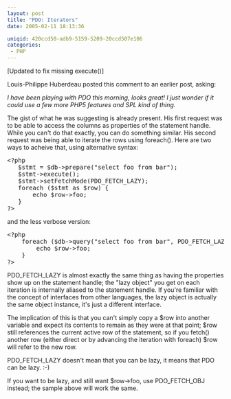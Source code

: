 ```yaml
---
layout: post
title: "PDO: Iterators"
date: 2005-02-11 18:13:36

uniqid: 420ccd50-adb9-5159-5209-20ccd507e106
categories: 
 - PHP
---
```

<p>[Updated to fix missing execute()]   </p>
<p>Louis-Philippe Huberdeau posted this comment to an earlier post, asking:   </p>
<p><i> I have been playing with PDO this morning, looks great! I just wonder if it could use a few more PHP5 features and SPL kind of thing. </i>  </p>
<p>The gist of what he was suggesting is already present.  His first request was to be able to access the columns as properties of the statement handle.  While you can't do that exactly, you can do something similar.  His second request was being able to iterate the rows using foreach().  Here are two ways to acheive that, using alternative syntax:   </p>
<pre class="phpcode"><span class="default">&lt;?php
   $stmt </span><span class="keyword">= </span><span class="default">$db</span><span class="keyword">-&gt;</span><span class="default">prepare</span><span class="keyword">(</span><span class="string">"select foo from bar"</span><span class="keyword">);
   </span><span class="default">$stmt</span><span class="keyword">-&gt;</span><span class="default">execute</span><span class="keyword">();
   </span><span class="default">$stmt</span><span class="keyword">-&gt;</span><span class="default">setFetchMode</span><span class="keyword">(</span><span class="default">PDO_FETCH_LAZY</span><span class="keyword">);
   foreach (</span><span class="default">$stmt </span><span class="keyword">as </span><span class="default">$row</span><span class="keyword">) {
       echo </span><span class="default">$row</span><span class="keyword">-&gt;</span><span class="default">foo</span><span class="keyword">;
   }
</span><span class="default">?&gt;
</span></pre><p>and the less verbose version:   </p>
<pre class="phpcode"><span class="default">&lt;?php
    </span><span class="keyword">foreach (</span><span class="default">$db</span><span class="keyword">-&gt;</span><span class="default">query</span><span class="keyword">(</span><span class="string">"select foo from bar"</span><span class="keyword">, </span><span class="default">PDO_FETCH_LAZY</span><span class="keyword">) as </span><span class="default">$row</span><span class="keyword">) {
        echo </span><span class="default">$row</span><span class="keyword">-&gt;</span><span class="default">foo</span><span class="keyword">;
    }
</span><span class="default">?&gt;
</span></pre><p>PDO_FETCH_LAZY is almost exactly the same thing as having the properties show up on the statement handle; the &quot;lazy object&quot; you get on each iteration is internally aliased to the statement handle.  If you're familiar with the concept of interfaces from other languages, the lazy object is actually the same object instance, it's just a different interface.   </p>
<p>The implication of this is that you can't simply copy a $row into another variable and expect its contents to remain as they were at that point; $row still references the current active row of the statement, so if you fetch() another row (either direct or by advancing the iteration with foreach) $row will refer to the new row.   </p>
<p>PDO_FETCH_LAZY doesn't mean that you can be lazy, it means that PDO can be lazy. :-)   </p>
<p>If you want to be lazy, and still want $row-&gt;foo, use PDO_FETCH_OBJ instead; the sample above will work the same.   </p>

